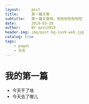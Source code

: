 ```yaml
---
layout:     post
title:      第一篇文章
subtitle:   第一篇文章呀，啦啦啦啦啦啦啦
date:       2019-03-20
author:     BY main2019
header-img: img/post-bg-ios9-web.jpg
catalog: true
tags:
    - pages
    - 日志
---
```

# 我的第一篇
* 今天干了啥
* 今天去了哪儿
